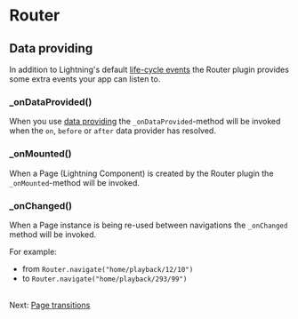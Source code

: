 # Router

## Data providing

In addition to Lightning's default [life-cycle events](https://rdkcentral.github.io/Lightning/docs/components/overview#component-events) the Router plugin provides some extra events your app can listen to.

### _onDataProvided()

When you use [data providing](dataproviding.md) the `_onDataProvided`-method will be invoked when
the `on`, `before` or `after` data provider has resolved.

### _onMounted()

When a Page (Lightning Component) is created by the Router plugin the `_onMounted`-method will be invoked.

### _onChanged()

When a Page instance is being re-used between navigations the `_onChanged` method will be invoked.

For example:

- from `Router.navigate("home/playback/12/10")`
- to `Router.navigate("home/playback/293/99")`
<br /><br />

Next: [Page transitions](pagetransitions.md)
